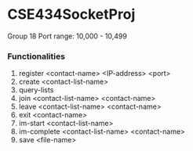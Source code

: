 # CSE434SocketProj
Group 18
Port range: 10,000 - 10,499

### Functionalities
1.  register \<contact-name> \<IP-address> \<port>
2.  create \<contact-list-name>
3.  query-lists
4.  join \<contact-list-name> \<contact-name>
5.  leave \<contact-list-name> \<contact-name>
6.  exit \<contact-name>
7.  im-start \<contact-list-name>
8.  im-complete \<contact-list-name> \<contact-name>
9.  save \<file-name>

###
